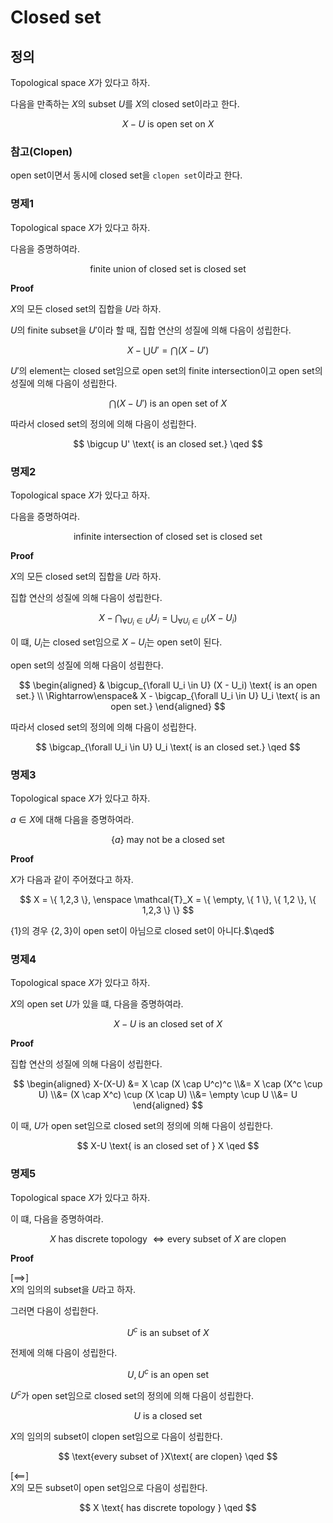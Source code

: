 # Closed set
## 정의
Topological space $X$가 있다고 하자.

다음을 만족하는 $X$의 subset $U$를 $X$의 closed set이라고 한다.

$$ X-U \text{ is open set on } X $$

### 참고(Clopen)
open set이면서 동시에 closed set을 `clopen set`이라고 한다.

### 명제1
Topological space $X$가 있다고 하자.

다음을 증명하여라.

$$ \text{finite union of closed set is closed set} $$

**Proof**

$X$의 모든 closed set의 집합을 $U$라 하자.

$U$의 finite subset을 $U'$이라 할 때, 집합 연산의 성질에 의해 다음이 성립한다.

$$ X - \bigcup U' = \bigcap (X - U') $$

$U'$의 element는 closed set임으로 open set의 finite intersection이고 open set의 성질에 의해 다음이 성립한다.

$$ \bigcap (X - U') \text{ is an open set of } X $$

따라서 closed set의 정의에 의해 다음이 성립한다.

$$ \bigcup U' \text{ is an closed set.} \qed $$

### 명제2
Topological space $X$가 있다고 하자.

다음을 증명하여라.

$$ \text{infinite intersection of closed set is closed set} $$

**Proof**

$X$의 모든 closed set의 집합을 $U$라 하자.

집합 연산의 성질에 의해 다음이 성립한다.

$$ X - \bigcap_{\forall U_i \in U} U_i = \bigcup_{\forall U_i \in U} (X - U_i) $$

이 떄, $U_i$는 closed set임으로 $X - U_i$는 open set이 된다.

open set의 성질에 의해 다음이 성립한다.

$$ \begin{aligned} & \bigcup_{\forall U_i \in U} (X - U_i) \text{ is an open set.} \\ \Rightarrow\enspace& X - \bigcap_{\forall U_i \in U} U_i \text{ is an open set.} \end{aligned}  $$

따라서 closed set의 정의에 의해 다음이 성립한다.

$$ \bigcap_{\forall U_i \in U} U_i \text{ is an closed set.} \qed $$

### 명제3
Topological space $X$가 있다고 하자.

$a \in X$에 대해 다음을 증명하여라.

$$ \{a\} \text{ may not be a closed set} $$

**Proof**

$X$가 다음과 같이 주어졌다고 하자.

$$ X = \{ 1,2,3 \}, \enspace \mathcal{T}_X = \{ \empty, \{ 1 \}, \{ 1,2 \}, \{ 1,2,3 \} \} $$

$\{1\}$의 경우 $\{2,3\}$이 open set이 아님으로 closed set이 아니다.$\qed$

### 명제4
Topological space $X$가 있다고 하자.

$X$의 open set $U$가 있을 떄, 다음을 증명하여라.

$$ X-U \text{ is an closed set of } X $$

**Proof**

집합 연산의 성질에 의해 다음이 성립한다.

$$ \begin{aligned} X-(X-U) &= X \cap (X \cap U^c)^c \\&= X \cap (X^c \cup U) \\&= (X \cap X^c) \cup (X \cap U) \\&= \empty \cup U \\&= U \end{aligned} $$

이 때, $U$가 open set임으로 closed set의 정의에 의해 다음이 성립한다.

$$ X-U \text{ is an closed set of } X \qed $$

### 명제5
Topological space $X$가 있다고 하자.

이 떄, 다음을 증명하여라.

$$ X \text{ has discrete topology } \iff \text{every subset of }X\text{ are clopen} $$

**Proof**

[$\implies$]  
$X$의 임의의 subset을 $U$라고 하자.

그러면 다음이 성립한다.

$$ U^c \text{ is an subset of } X $$

전제에 의해 다음이 성립한다. 

$$ U,U^c \text{ is an open set} $$

$U^c$가 open set임으로 closed set의 정의에 의해 다음이 성립한다.

$$ U \text{ is a closed set} $$

$X$의 임의의 subset이 clopen set임으로 다음이 성립한다.

$$ \text{every subset of }X\text{ are clopen} \qed $$

[$\impliedby$]  
$X$의 모든 subset이 open set임으로 다음이 성립한다.

$$ X \text{ has discrete topology } \qed $$